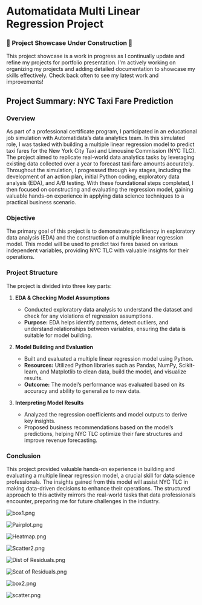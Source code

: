 # Automatidata Multi Linear Regression Project

### 🚧 Project Showcase Under Construction 🚧

This project showcase is a work in progress as I continually update and refine my projects for portfolio presentation. I'm actively working on organizing my projects and adding detailed documentation to showcase my skills effectively. Check back often to see my latest work and improvements!

## Project Summary: NYC Taxi Fare Prediction

### Overview
As part of a professional certificate program, I participated in an educational job simulation with Automatidata’s data analytics team. In this simulated role, I was tasked with building a multiple linear regression model to predict taxi fares for the New York City Taxi and Limousine Commission (NYC TLC). The project aimed to replicate real-world data analytics tasks by leveraging existing data collected over a year to forecast taxi fare amounts accurately. Throughout the simulation, I progressed through key stages, including the development of an action plan, initial Python coding, exploratory data analysis (EDA), and A/B testing. With these foundational steps completed, I then focused on constructing and evaluating the regression model, gaining valuable hands-on experience in applying data science techniques to a practical business scenario.

### Objective
The primary goal of this project is to demonstrate proficiency in exploratory data analysis (EDA) and the construction of a multiple linear regression model. This model will be used to predict taxi fares based on various independent variables, providing NYC TLC with valuable insights for their operations.

### Project Structure
The project is divided into three key parts:

1. **EDA & Checking Model Assumptions**
   - Conducted exploratory data analysis to understand the dataset and check for any violations of regression assumptions.
   - **Purpose:** EDA helps identify patterns, detect outliers, and understand relationships between variables, ensuring the data is suitable for model building.

2. **Model Building and Evaluation**
   - Built and evaluated a multiple linear regression model using Python.
   - **Resources:** Utilized Python libraries such as Pandas, NumPy, Scikit-learn, and Matplotlib to clean data, build the model, and visualize results.
   - **Outcome:** The model’s performance was evaluated based on its accuracy and ability to generalize to new data.

3. **Interpreting Model Results**
   - Analyzed the regression coefficients and model outputs to derive key insights.
   - Proposed business recommendations based on the model’s predictions, helping NYC TLC optimize their fare structures and improve revenue forecasting.

### Conclusion
This project provided valuable hands-on experience in building and evaluating a multiple linear regression model, a crucial skill for data science professionals. The insights gained from this model will assist NYC TLC in making data-driven decisions to enhance their operations. The structured approach to this activity mirrors the real-world tasks that data professionals encounter, preparing me for future challenges in the industry.

![box1.png](/images/box1.png)

![Pairplot.png](/images/Pairplot.png)

![Heatmap.png](/images/Heatmap.png)

![Scatter2.png](/images/Scatter2.png)

![Dist of Residuals.png](/images/Dist_of_Residuals.png)

![Scat of Residuals.png](/images/Scat_of_Residuals.png)

![box2.png](/images/box2.png)

![scatter.png](/images/scatter.png)
